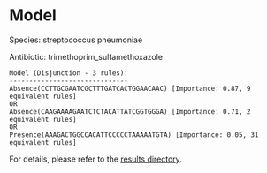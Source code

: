 
# Model

Species: streptococcus pneumoniae

Antibiotic: trimethoprim_sulfamethoxazole

```
Model (Disjunction - 3 rules):
------------------------------
Absence(CCTTGCGAATCGCTTTGATCACTGGAACAAC) [Importance: 0.87, 9 equivalent rules]
OR
Absence(CAAGAAAAGAATCTCTACATTATCGGTGGGA) [Importance: 0.71, 2 equivalent rules]
OR
Presence(AAAGACTGGCCACATTCCCCCTAAAAATGTA) [Importance: 0.05, 31 equivalent rules]

```

For details, please refer to the [results directory](../../../../../results/scm_b/streptococcus+pneumoniae/trimethoprim_sulfamethoxazole/repeat_6/).

